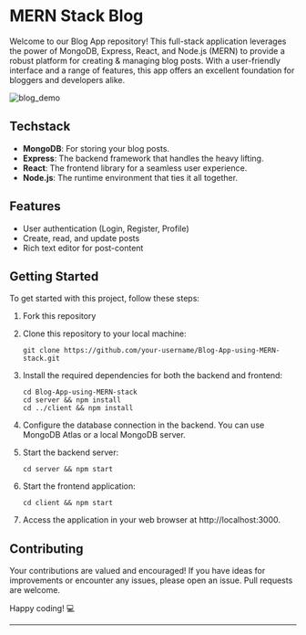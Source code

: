 # MERN Stack Blog

Welcome to our Blog App repository! This full-stack application leverages the power of MongoDB, Express, React, and Node.js (MERN) to provide a robust platform for creating & managing blog posts. With a user-friendly interface and a range of features, this app offers an excellent foundation for bloggers and developers alike.

![blog_demo](https://github.com/user-attachments/assets/752901ef-d84b-41f7-bbe6-05be293ecb30)


## Techstack

- **MongoDB**: For storing your blog posts.
- **Express**: The backend framework that handles the heavy lifting.
- **React**: The frontend library for a seamless user experience.
- **Node.js**: The runtime environment that ties it all together.


## Features

- User authentication (Login, Register, Profile)
- Create, read, and update posts
- Rich text editor for post-content


## Getting Started

To get started with this project, follow these steps:

1. Fork this repository

2. Clone this repository to your local machine:

   ```
   git clone https://github.com/your-username/Blog-App-using-MERN-stack.git
   ```

3. Install the required dependencies for both the backend and frontend:

   ```
   cd Blog-App-using-MERN-stack
   cd server && npm install
   cd ../client && npm install
   ```

4. Configure the database connection in the backend. You can use MongoDB Atlas or a local MongoDB server.

5. Start the backend server:

   ```
   cd server && npm start
   ```

6. Start the frontend application:

   ```
   cd client && npm start
   ```

7. Access the application in your web browser at http://localhost:3000.

## Contributing

Your contributions are valued and encouraged! If you have ideas for improvements or encounter any issues, please open an issue. Pull requests are welcome.

Happy coding! 💻

---
